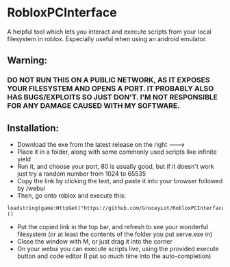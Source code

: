 # RobloxPCInterface

A helpful tool which lets you interact and execute scripts from your local filesystem in roblox. Especially useful when using an android emulator.

## Warning:
### DO NOT RUN THIS ON A PUBLIC NETWORK, AS IT EXPOSES YOUR FILESYSTEM AND OPENS A PORT. IT PROBABLY ALSO HAS BUGS/EXPLOITS SO JUST DON'T. I'M NOT RESPONSIBLE FOR ANY DAMAGE CAUSED WITH MY SOFTWARE.

## Installation:
- Download the exe from the latest release on the right --->
- Place it in a folder, along with some commonly used scripts like infinite yield
- Run it, and choose your port, 80 is usually good, but if it doesn't work just try a random number from 1024 to 65535
- Copy the link by clicking the text, and paste it into your browser followed by /webui
- Then, go onto roblox and execute this:
```
loadstring(game:HttpGet("https://github.com/GroceyLot/RobloxPCInterface/raw/Things/interface.lua"))()
```
- Put the copied link in the top bar, and refresh to see your wonderful filesystem (or at least the contents of the folder you put serve.exe in)
- Close the window with M, or just drag it into the corner
- On your webui you can execute scripts live, using the provided execute button and code editor (I put so much time into the auto-completion)
